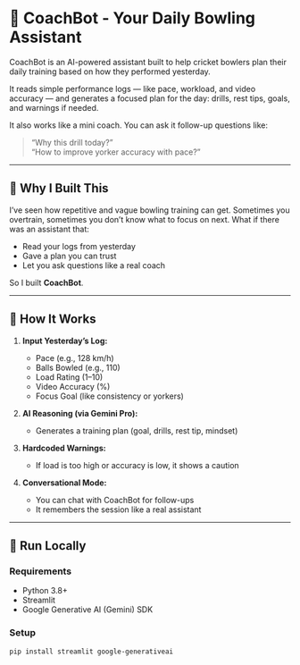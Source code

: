 # 🏏 CoachBot - Your Daily Bowling Assistant

CoachBot is an AI-powered assistant built to help cricket bowlers plan their daily training based on how they performed yesterday.

It reads simple performance logs — like pace, workload, and video accuracy — and generates a focused plan for the day: drills, rest tips, goals, and warnings if needed.

It also works like a mini coach. You can ask it follow-up questions like:
> “Why this drill today?”  
> “How to improve yorker accuracy with pace?”

---

## 🤔 Why I Built This

I’ve seen how repetitive and vague bowling training can get. Sometimes you overtrain, sometimes you don’t know what to focus on next. What if there was an assistant that:
- Read your logs from yesterday
- Gave a plan you can trust
- Let you ask questions like a real coach

So I built **CoachBot**.

---

## 🧠 How It Works

1. **Input Yesterday’s Log:**
   - Pace (e.g., 128 km/h)
   - Balls Bowled (e.g., 110)
   - Load Rating (1–10)
   - Video Accuracy (%)
   - Focus Goal (like consistency or yorkers)

2. **AI Reasoning (via Gemini Pro):**
   - Generates a training plan (goal, drills, rest tip, mindset)

3. **Hardcoded Warnings:**
   - If load is too high or accuracy is low, it shows a caution

4. **Conversational Mode:**
   - You can chat with CoachBot for follow-ups
   - It remembers the session like a real assistant

---

## 🚀 Run Locally

### Requirements
- Python 3.8+
- Streamlit
- Google Generative AI (Gemini) SDK

### Setup

```bash
pip install streamlit google-generativeai

